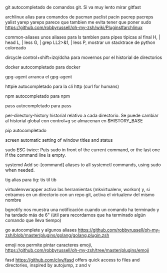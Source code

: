 git
  autocompletado de comandos git. Si va muy lento mirar gitfast

archlinux
  alias para comandos de pacman paclist pacin pacrep pacreps yalist yarep yareps
  parece que tambien me evita tener que poner sudo
  https://github.com/robbyrussell/oh-my-zsh/wiki/Plugins#archlinux

common-aliases
  unos aliases para ls
  tambien para pipes tipicas al final
  H, | head
  L, | less
  G, | grep
  LL2>&1, | less
  P, mostrar un stacktrace de python coloreado

dircycle
  control+shift+izq/dcha para movernos por el historial de directorios

docker
  autocompletado para docker

gpg-agent
  arranca el gpg-agent

httpie
  autocompletado para la cli http (curl for humans)

npm
  autocompletado para npm

pass
  autocompletado para pass

per-directory-history
  historial relativo a cada directorio. Se puede cambiar al historial global con control+g
  se almacenan en $HISTORY_BASE

pip
  autocompletado

screen
  automatic setting of window titles and status

sudo
  ESC twice: Puts sudo in front of the current command, or the last one if the command line is empty.

systemd
  Add sc-[command] aliases to all systemctl commands, using sudo when needed.

tig
  alias para tig: tis til tib

virtualenvwrapper
  activa las herramientas (mkvirtualenv, workon) y, si entramos en un directorio con un repo git, activa el virtualenv del mismo nombre

bgnotify
  nos muestra una notificación cuando un comando ha terminado y ha tardado más de 6" (útil para recordarnos que ha terminado algún comando que lleva tiempo)

go
  autocomplete y algunos aliases https://github.com/robbyrussell/oh-my-zsh/blob/master/plugins/golang/golang.plugin.zsh

emoji
  nos permite pintar caracteres emoji, https://github.com/robbyrussell/oh-my-zsh/tree/master/plugins/emoji

fasd
  https://github.com/clvv/fasd offers quick access to files and directories, inspired by autojump, z and v
